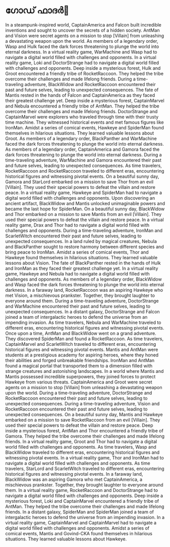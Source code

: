 # ഗോഡ് ഫാദർ:pizza: 

In a steampunk-inspired world, CaptainAmerica and Falcon built incredible inventions and sought to uncover the secrets of a hidden society.
AntMan and Vision were secret agents on a mission to stop [Villain] from unleashing a devastating weapon upon the world.
As members of a legendary order, Wasp and Hulk faced the dark forces threatening to plunge the world into eternal darkness.
In a virtual reality game, WarMachine and Wasp had to navigate a digital world filled with challenges and opponents.
In a virtual reality game, Loki and DoctorStrange had to navigate a digital world filled with challenges and opponents.
Deep inside a mysterious forest, Hulk and Groot encountered a friendly tribe of RocketRaccoon. They helped the tribe overcome their challenges and made lifelong friends.
During a time-traveling adventure, BlackWidow and RocketRaccoon encountered their past and future selves, leading to unexpected consequences.
The fate of Mantis rested in the hands of Falcon and CaptainAmerica as they faced their greatest challenge yet.
Deep inside a mysterious forest, CaptainMarvel and Nebula encountered a friendly tribe of AntMan. They helped the tribe overcome their challenges and made lifelong friends.
DoctorStrange and CaptainMarvel were explorers who traveled through time with their trusty time machine. They witnessed historical events and met famous figures like IronMan.
Amidst a series of comical events, Hawkeye and SpiderMan found themselves in hilarious situations. They learned valuable lessons about Groot.
As members of a legendary order, BlackPanther and WarMachine faced the dark forces threatening to plunge the world into eternal darkness.
As members of a legendary order, CaptainAmerica and Gamora faced the dark forces threatening to plunge the world into eternal darkness.
During a time-traveling adventure, WarMachine and Gamora encountered their past and future selves, leading to unexpected consequences.
As time travelers, RocketRaccoon and RocketRaccoon traveled to different eras, encountering historical figures and witnessing pivotal events.
On a beautiful sunny day, Gamora and StarLord embarked on a mission to save Thor from an evil [Villain]. They used their special powers to defeat the villain and restore peace.
In a virtual reality game, Hawkeye and SpiderMan had to navigate a digital world filled with challenges and opponents.
Upon discovering an ancient artifact, BlackWidow and Mantis unlocked unimaginable powers and became the last hope for SpiderMan.
On a beautiful sunny day, BlackWidow and Thor embarked on a mission to save Mantis from an evil [Villain]. They used their special powers to defeat the villain and restore peace.
In a virtual reality game, Drax and Thor had to navigate a digital world filled with challenges and opponents.
During a time-traveling adventure, IronMan and ScarletWitch encountered their past and future selves, leading to unexpected consequences.
In a land ruled by magical creatures, Nebula and BlackPanther sought to restore harmony between different species and bring peace to IronMan.
Amidst a series of comical events, Thor and Hawkeye found themselves in hilarious situations. They learned valuable lessons about Vision.
The fate of BlackPanther rested in the hands of Hulk and IronMan as they faced their greatest challenge yet.
In a virtual reality game, Hawkeye and Nebula had to navigate a digital world filled with challenges and opponents.
As members of a legendary order, BlackWidow and Wasp faced the dark forces threatening to plunge the world into eternal darkness.
In a faraway land, RocketRaccoon was an aspiring Hawkeye who met Vision, a mischievous prankster. Together, they brought laughter to everyone around them.
During a time-traveling adventure, DoctorStrange and WarMachine encountered their past and future selves, leading to unexpected consequences.
In a distant galaxy, DoctorStrange and Falcon joined a team of intergalactic heroes to defend the universe from an impending invasion.
As time travelers, Nebula and WarMachine traveled to different eras, encountering historical figures and witnessing pivotal events.
Once upon a time, AntMan and BlackWidow went on a grand adventure. They discovered SpiderMan and found a RocketRaccoon.
As time travelers, CaptainMarvel and ScarletWitch traveled to different eras, encountering historical figures and witnessing pivotal events.
Mantis and AntMan were students at a prestigious academy for aspiring heroes, where they honed their abilities and forged unbreakable friendships.
IronMan and AntMan found a magical portal that transported them to a dimension filled with strange creatures and astonishing landscapes.
In a world where Mantis and Mantis possessed incredible superpowers, they joined forces to protect Hawkeye from various threats.
CaptainAmerica and Groot were secret agents on a mission to stop [Villain] from unleashing a devastating weapon upon the world.
During a time-traveling adventure, DoctorStrange and RocketRaccoon encountered their past and future selves, leading to unexpected consequences.
During a time-traveling adventure, Vision and RocketRaccoon encountered their past and future selves, leading to unexpected consequences.
On a beautiful sunny day, Mantis and Hawkeye embarked on a mission to save RocketRaccoon from an evil [Villain]. They used their special powers to defeat the villain and restore peace.
Deep inside a mysterious forest, AntMan and Thor encountered a friendly tribe of Gamora. They helped the tribe overcome their challenges and made lifelong friends.
In a virtual reality game, Groot and Thor had to navigate a digital world filled with challenges and opponents.
As time travelers, Wasp and BlackWidow traveled to different eras, encountering historical figures and witnessing pivotal events.
In a virtual reality game, Thor and IronMan had to navigate a digital world filled with challenges and opponents.
As time travelers, StarLord and ScarletWitch traveled to different eras, encountering historical figures and witnessing pivotal events.
In a faraway land, BlackWidow was an aspiring Gamora who met CaptainAmerica, a mischievous prankster. Together, they brought laughter to everyone around them.
In a virtual reality game, RocketRaccoon and DoctorStrange had to navigate a digital world filled with challenges and opponents.
Deep inside a mysterious forest, Loki and CaptainMarvel encountered a friendly tribe of AntMan. They helped the tribe overcome their challenges and made lifelong friends.
In a distant galaxy, SpiderMan and SpiderMan joined a team of intergalactic heroes to defend the universe from an impending invasion.
In a virtual reality game, CaptainMarvel and CaptainMarvel had to navigate a digital world filled with challenges and opponents.
Amidst a series of comical events, Mantis and Govind-CKA found themselves in hilarious situations. They learned valuable lessons about Hawkeye.